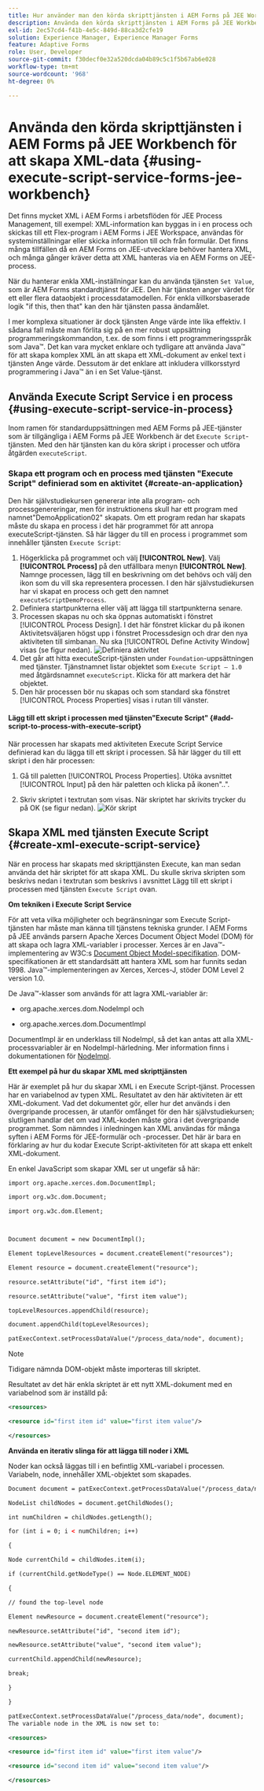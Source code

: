 ```yaml
---
title: Hur använder man den körda skripttjänsten i AEM Forms på JEE Workbench för att skapa XML-data?
description: Använda den körda skripttjänsten i AEM Forms på JEE Workbench för att skapa XML-data
exl-id: 2ec57cd4-f41b-4e5c-849d-88ca3d2cfe19
solution: Experience Manager, Experience Manager Forms
feature: Adaptive Forms
role: User, Developer
source-git-commit: f30decf0e32a520dcda04b89c5c1f5b67ab6e028
workflow-type: tm+mt
source-wordcount: '968'
ht-degree: 0%

---
```


# Använda den körda skripttjänsten i AEM Forms på JEE Workbench för att skapa XML-data {#using-execute-script-service-forms-jee-workbench}

Det finns mycket XML i AEM Forms i arbetsflöden för JEE Process Management, till exempel: XML-information kan byggas in i en process och skickas till ett Flex-program i AEM Forms i JEE Workspace, användas för systeminställningar eller skicka information till och från formulär. Det finns många tillfällen då en AEM Forms on JEE-utvecklare behöver hantera XML, och många gånger kräver detta att XML hanteras via en AEM Forms on JEE-process.

När du hanterar enkla XML-inställningar kan du använda tjänsten `Set Value`, som är AEM Forms standardtjänst för JEE. Den här tjänsten anger värdet för ett eller flera dataobjekt i processdatamodellen. För enkla villkorsbaserade logik &quot;if this, then that&quot; kan den här tjänsten passa ändamålet.

I mer komplexa situationer är dock tjänsten Ange värde inte lika effektiv. I sådana fall måste man förlita sig på en mer robust uppsättning programmeringskommandon, t.ex. de som finns i ett programmeringsspråk som Java™. Det kan vara mycket enklare och tydligare att använda Java™ för att skapa komplex XML än att skapa ett XML-dokument av enkel text i tjänsten Ange värde. Dessutom är det enklare att inkludera villkorsstyrd programmering i Java™ än i en Set Value-tjänst.

## Använda Execute Script Service i en process {#using-execute-script-service-in-process}

Inom ramen för standarduppsättningen med AEM Forms på JEE-tjänster som är tillgängliga i AEM Forms på JEE Workbench är det `Execute Script`-tjänsten. Med den här tjänsten kan du köra skript i processer och utföra åtgärden `executeScript`.

### Skapa ett program och en process med tjänsten &quot;Execute Script&quot; definierad som en aktivitet {#create-an-application}

Den här självstudiekursen genererar inte alla program- och processgenereringar, men för instruktionens skull har ett program med namnet&quot;DemoApplication02&quot; skapats. Om ett program redan har skapats måste du skapa en process i det här programmet för att anropa executeScript-tjänsten. Så här lägger du till en process i programmet som innehåller tjänsten `Execute Script`:

1. Högerklicka på programmet och välj **[!UICONTROL New]**. Välj **[!UICONTROL Process]** på den utfällbara menyn **[!UICONTROL New]**. Namnge processen, lägg till en beskrivning om det behövs och välj den ikon som du vill ska representera processen. I den här självstudiekursen har vi skapat en process och gett den namnet `executeScriptDemoProcess`.
1. Definiera startpunkterna eller välj att lägga till startpunkterna senare.
1. Processen skapas nu och ska öppnas automatiskt i fönstret [!UICONTROL Process Design]. I det här fönstret klickar du på ikonen Aktivitetsväljaren högst upp i fönstret Processdesign och drar den nya aktiviteten till simbanan. Nu ska [!UICONTROL Define Activity Window] visas (se figur nedan).
   ![Definiera aktivitet](assets/define-activity.jpg)
1. Det går att hitta executeScript-tjänsten under `Foundation`-uppsättningen med tjänster. Tjänstnamnet listar objektet som `Execute Script – 1.0` med åtgärdsnamnet `executeScript`. Klicka för att markera det här objektet.
1. Den här processen bör nu skapas och som standard ska fönstret [!UICONTROL Process Properties] visas i rutan till vänster.

#### Lägg till ett skript i processen med tjänsten&quot;Execute Script&quot; {#add-script-to-process-with-execute-script}

När processen har skapats med aktiviteten Execute Script Service definierad kan du lägga till ett skript i processen. Så här lägger du till ett skript i den här processen:

1. Gå till paletten [!UICONTROL Process Properties]. Utöka avsnittet [!UICONTROL Input] på den här paletten och klicka på ikonen&quot;..&quot;.

1. Skriv skriptet i textrutan som visas. När skriptet har skrivits trycker du på OK (se figur nedan).
   ![Kör skript](assets/execute-script.jpg)

## Skapa XML med tjänsten Execute Script {#create-xml-execute-script-service}

När en process har skapats med skripttjänsten Execute, kan man sedan använda det här skriptet för att skapa XML. Du skulle skriva skripten som beskrivs nedan i textrutan som beskrivs i avsnittet Lägg till ett skript i processen med tjänsten `Execute Script` ovan.

**Om tekniken i Execute Script Service**

För att veta vilka möjligheter och begränsningar som Execute Script-tjänsten har måste man känna till tjänstens tekniska grunder. I AEM Forms på JEE används parsern Apache Xerces Document Object Model (DOM) för att skapa och lagra XML-variabler i processer. Xerces är en Java™-implementering av W3C:s [Document Object Model-specifikation](https://dom.spec.whatwg.org/). DOM-specifikationen är ett standardsätt att hantera XML som har funnits sedan 1998. Java™-implementeringen av Xerces, Xerces-J, stöder DOM Level 2 version 1.0.

De Java™-klasser som används för att lagra XML-variabler är:

* org.apache.xerces.dom.NodeImpl och

* org.apache.xerces.dom.DocumentImpl

DocumentImpl är en underklass till NodeImpl, så det kan antas att alla XML-processvariabler är en NodeImpl-härledning. Mer information finns i dokumentationen för [NodeImpl](https://xerces.apache.org/xerces-j/apiDocs/org/apache/xerces/dom/NodeImpl.html).

**Ett exempel på hur du skapar XML med skripttjänsten**

Här är exemplet på hur du skapar XML i en Execute Script-tjänst. Processen har en variabelnod av typen XML. Resultatet av den här aktiviteten är ett XML-dokument. Vad det dokumentet gör, eller hur det används i den övergripande processen, är utanför omfånget för den här självstudiekursen; slutligen handlar det om vad XML-koden måste göra i det övergripande programmet. Som nämndes i inledningen kan XML användas för många syften i AEM Forms för JEE-formulär och -processer. Det här är bara en förklaring av hur du kodar Execute Script-aktiviteten för att skapa ett enkelt XML-dokument.

En enkel JavaScript som skapar XML ser ut ungefär så här:

```xml
import org.apache.xerces.dom.DocumentImpl;

import org.w3c.dom.Document;

import org.w3c.dom.Element;



Document document = new DocumentImpl();

Element topLevelResources = document.createElement("resources");

Element resource = document.createElement("resource");

resource.setAttribute("id", "first item id");

resource.setAttribute("value", "first item value");

topLevelResources.appendChild(resource);

document.appendChild(topLevelResources);

patExecContext.setProcessDataValue("/process_data/node", document);
```

>[!NOTE]
>
>Tidigare nämnda DOM-objekt måste importeras till skriptet.

Resultatet av det här enkla skriptet är ett nytt XML-dokument med en variabelnod som är inställd på:

```xml
<resources>

<resource id="first item id" value="first item value"/>

</resources>
```

**Använda en iterativ slinga för att lägga till noder i XML**

Noder kan också läggas till i en befintlig XML-variabel i processen. Variabeln, node, innehåller XML-objektet som skapades.

```xml
Document document = patExecContext.getProcessDataValue("/process_data/node");

NodeList childNodes = document.getChildNodes();

int numChildren = childNodes.getLength();

for (int i = 0; i < numChildren; i++)

{

Node currentChild = childNodes.item(i);

if (currentChild.getNodeType() == Node.ELEMENT_NODE)

{

// found the top-level node

Element newResource = document.createElement("resource");

newResource.setAttribute("id", "second item id");

newResource.setAttribute("value", "second item value");

currentChild.appendChild(newResource);

break;

}

}

patExecContext.setProcessDataValue("/process_data/node", document);
The variable node in the XML is now set to:

<resources> 

<resource id="first item id" value="first item value"/> 

<resource id="second item id" value="second item value"/> 

</resources>
```
